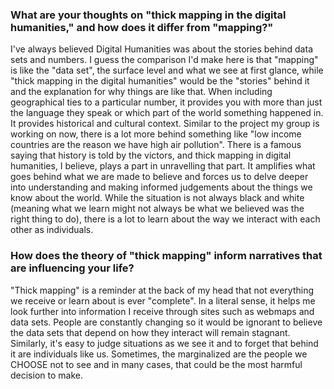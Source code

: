 <h3> What are your thoughts on "thick mapping in the digital humanities," and how does it differ from "mapping?" </h3> 

I've always believed Digital Humanities was about the stories behind data sets and numbers. I guess the comparison I'd make here is that "mapping" is like the "data set", the surface 
level and what we see at first glance, while "thick mapping in the digital humanities" would be the "stories" behind it and the explanation for why things are like that. When including
geographical ties to a particular number, it provides you with more than just the language they speak or which part of the world something happened in. It provides historical and 
cultural context. Similar to the project my group is working on now, there is a lot more behind something like "low income countries are the reason we have high air pollution". There is 
a famous saying that history is told by the victors, and thick mapping in digital humanities, I believe, plays a part in unravelling that part. It amplifies what goes behind what we 
are made to believe and forces us to delve deeper into understanding and making informed judgements about the things we know about the world. While the situation is not always black and white (meaning
what we learn might not always be what we believed was the right thing to do), there is a lot to learn about the way we interact with each other as individuals.

<h3> How does the theory of "thick mapping" inform narratives that are influencing your life? </h3> 

"Thick mapping" is a reminder at the back of my head that not everything we receive or learn about is ever "complete". In a literal sense, it helps me look further into information I receive
through sites such as webmaps and data sets. People are constantly changing so it would be ignorant to believe the data sets that depend on how they interact will remain stagnant. 
Similarly, it's easy to judge situations as we see it and to forget that behind it are individuals like us. Sometimes, the marginalized are the people we CHOOSE not to see and in many cases,
that could be the most harmful decision to make.
